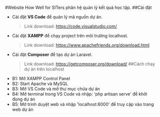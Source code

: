 #Website How Well for SITers phân hệ quản lý kết quả học tập.
##Cài đặt
- Cài đặt **VS Code** để quản lý mã nguồn dự án.
  >Link download: https://code.visualstudio.com/
- Cài đặt **XAMPP** để chạy project trên môi trường localhost.
  >Link download: https://www.apachefriends.org/download.html
- Cài đặt **Composer** để tạo dự án Laravel.
  >Link download: https://getcomposer.org/download/
##Cách chạy dự án trên localhost
- B1: Mở XAMPP Control Panel
- B2: Start Apache và MySQL
- B3: Mở VS Code và mở thư mục chứa dự án
- B4: Mở terminal trong VS Code và nhập: 'php artisan serve' để khởi đọng dự án
- B5: Mở trình duyệt web và nhập 'localhost:8000' để truy cập vào trang web dự án
